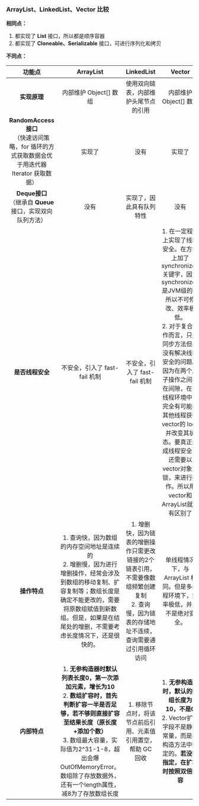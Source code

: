### ArrayList、LinkedList、Vector 比较

**相同点：**

1. 都实现了 **List<E>** 接口，所以都是顺序容器
2. 都实现了 **Cloneable、Serializable** 接口，可进行序列化和拷贝



**不同点：**

|                            功能点                            |                          ArrayList                           |                          LinkedList                          |                            Vector                            |
| :----------------------------------------------------------: | :----------------------------------------------------------: | :----------------------------------------------------------: | :----------------------------------------------------------: |
|                         **实现原理**                         |                    内部维护 Object[] 数组                    |             使用双向链表，内部维护头尾节点的引用             |                    内部维护Object[] 数组                     |
| **RandomAccess 接口**<br>（快速访问策略，for 循环的方式获取数据会优于用迭代器 Iterator 获取数据） |                            实现了                            |                             没有                             |                            实现了                            |
| **Deque<E>接口**<br>（继承自 **Queue<E>** 接口，实现双向队列方法） |                             没有                             |                   实现了，因此具有队列特性                   |                             没有                             |
|                       **是否线程安全**                       |                不安全，引入了 fast-fail 机制                 |                不安全，引入了 fast-fail 机制                 | 1. 在一定程度上实现了线程安全。在方法上加了 synchronized 关键字，因为 synchronized 是JVM级的，所以不可修改、效率极低。<br>2. 对于复合操作而言，只是同步方法但并没有解决线程安全的问题。因为在两个原子操作之间存在间隙，在多线程环境中，完全有可能被其他线程获得 vector的 lock 并改变其状态。要真正达成线程安全，还需要以vector对象为锁，来进行操作。所以用vector和ArrayList就没有区别了 |
|                         **操作特点**                         | 1. 查询快，因为数组的内存空间地址是连续的<br>2. 增删慢，因为进行增删操作，经常会涉及到数组的移动复制、扩容复制等；数组长度是确定不能更改的，需要将原数组赋值到新数组。但是，如果是在结尾处的增删，不需要考虑长度情况下，还是很快的。 | 1. 增删快，因为链表的增删操作只需更改链接的2个链表引用，不需要像数组频繁创建复制<br>2. 查询慢，因为链表的存储地址不连续，查询需要通过引用循环访问 | 单线程情况下，与 ArrayList 相同。但是多线程环境下，效率极低，并且不是绝对安全。 |
|                         **内部特点**                         | 1. **无参构造器时默认列表长度0，第一次添加元素，增长为10**<br>2. **数组扩容时，首先判断扩容一半是否足够，若不够则直接扩容至结果长度（原长度+添加个数）** <br>3. 数组最大容量，实际值为2^31-1-8，超出会爆OutOfMemoryError。数组除了存放数据外，还有一个length属性，减8为了存放数组长度 | 1. 移除节点时，将该节点前后引用、元素值引用置空，帮助 GC 回收 | 1. **无参构造器时，默认的数组长度为 10，不是0** <br>2. Vector扩容字段不是静态常量，而是在构造方法中指定的。**若没有指定，在扩容时按照双倍扩容** |



